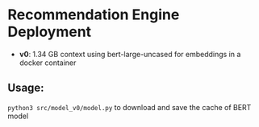 # Recommendation Engine Deployment
- **v0**: 1.34 GB context using bert-large-uncased for embeddings in a docker container
## Usage:
`python3 src/model_v0/model.py` to download and save the cache of BERT model